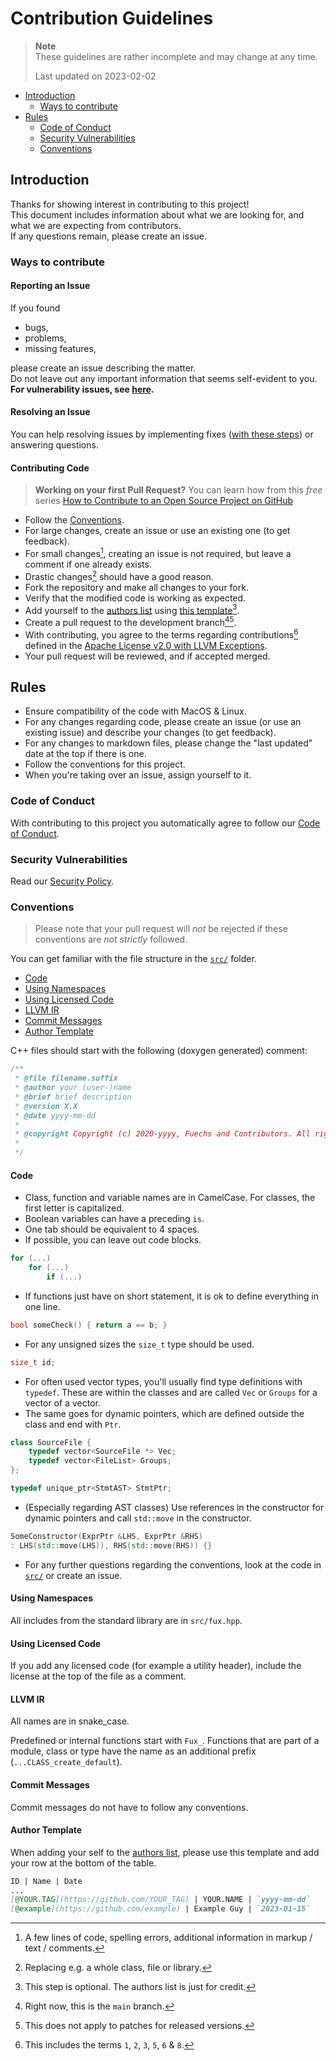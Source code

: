 # Contribution Guidelines

> __Note__ \
> These guidelines are rather incomplete and may change at any time.
> 
> Last updated on 2023-02-02

- [Introduction](#introduction)
    - [Ways to contribute](#ways-to-contribute)
- [Rules](#rules)
    - [Code of Conduct](#code-of-conduct)
    - [Security Vulnerabilities](#security-vulnerabilities)
    - [Conventions](#conventions)

## Introduction

Thanks for showing interest in contributing to this project! \
This document includes information about what we are looking for, and what we are expecting from contributors. \
If any questions remain, please create an issue.

### Ways to contribute

#### Reporting an Issue

If you found

- bugs,
- problems,
- missing features,

please create an issue describing the matter. \
Do not leave out any important information that seems self-evident to you. \
**For vulnerability issues, see [here](#security-vulnerabilities).**

#### Resolving an Issue

You can help resolving issues by implementing fixes ([with these steps](#contributing-code)) or answering questions. 

#### Contributing Code

> **Working on your first Pull Request?** You can learn how from this *free* series [How to Contribute to an Open Source Project on GitHub](https://kcd.im/pull-request)

- Follow the [Conventions](#conventions).
- For large changes, create an issue or use an existing one (to get feedback).
- For small changes[^1], creating an issue is not required, but leave a comment if one already exists.
- Drastic changes[^2] should have a good reason.
- Fork the repository and make all changes to your fork.
- Verify that the modified code is working as expected.
- Add yourself to the [authors list](./AUTHORS.md) using [this template](#author-template)[^5].
- Create a pull request to the development branch[^3][^4].
- With contributing, you agree to the terms regarding contributions[^6] defined in the [Apache License v2.0 with LLVM Exceptions](./LICENSE).
- Your pull request will be reviewed, and if accepted merged.

[^1]: A few lines of code, spelling errors, additional information in markup / text / comments.

[^2]: Replacing e.g. a whole class, file or library. 

[^3]: Right now, this is the `main` branch.

[^4]: This does not apply to patches for released versions.

[^5]: This step is optional. The authors list is just for credit.

[^6]: This includes the terms `1`, `2`, `3`, `5`, `6` & `8`. 

## Rules

- Ensure compatibility of the code with MacOS & Linux.
- For any changes regarding code, please create an issue (or use an existing issue) and describe your changes (to get feedback).
- For any changes to markdown files, please change the "last updated" date at the top if there is one.
- Follow the conventions for this project.
- When you're taking over an issue, assign yourself to it.

### Code of Conduct

With contributing to this project you automatically agree to follow our [Code of Conduct](./CODE_OF_CONDUCT.md).

### Security Vulnerabilities

Read our [Security Policy](./SECURITY.md).

### Conventions

> Please note that your pull request will *not* be rejected if these conventions are *not strictly* followed.

You can get familiar with the file structure in the [`src/`](./src) folder.

- [Code](#code)
- [Using Namespaces](#using-namespaces)
- [Using Licensed Code](#using-licensed-code)
- [LLVM IR](#llvm-ir)
- [Commit Messages](#commit-messages)
- [Author Template](#author-template)

C++ files should start with the following (doxygen generated) comment:

```cpp
/**
 * @file filename.suffix
 * @author your (user-)name
 * @brief brief description
 * @version X.X
 * @date yyyy-mm-dd 
 * 
 * @copyright Copyright (c) 2020-yyyy, Fuechs and Contributors. All rights reserved.
 * 
 */
```

#### Code

- Class, function and variable names are in CamelCase. For classes, the first letter is capitalized.
- Boolean variables can have a preceding `is`.
- One tab should be equivalent to 4 spaces.
- If possible, you can leave out code blocks.

```cpp
for (...)
    for (...)
        if (...)
```

- If functions just have on short statement, it is ok to define everything in one line.

```cpp
bool someCheck() { return a == b; }
```

- For any unsigned sizes the `size_t` type should be used.

```cpp
size_t id;
```

- For often used vector types, you'll usually find type definitions with `typedef`. These are within the classes and are called `Vec` or `Groups` for a vector of a vector.
- The same goes for dynamic pointers, which are defined outside the class and end with `Ptr`.

```cpp
class SourceFile {
    typedef vector<SourceFile *> Vec;
    typedef vector<FileList> Groups;
};

typedef unique_ptr<StmtAST> StmtPtr; 
```

- (Especially regarding AST classes) Use references in the constructor for dynamic pointers and call `std::move` in the constructor.

```cpp
SomeConstructor(ExprPtr &LHS, ExprPtr &RHS)
: LHS(std::move(LHS)), RHS(std::move(RHS)) {}
```

- For any further questions regarding the conventions, look at the code in [`src/`](./src/) or create an issue.

#### Using Namespaces

All includes from the standard library are in `src/fux.hpp`.

#### Using Licensed Code

If you add any licensed code (for example a utility header), include the license at the top of the file as a comment.

#### LLVM IR

All names are in snake_case.

Predefined or internal functions start with `Fux_`.
Functions that are part of a module, class or type have the name as an additional prefix  (`...CLASS_create_default`).

#### Commit Messages

Commit messages do not have to follow any conventions.

#### Author Template

When adding your self to the [authors list](./AUTHORS.md), please use this template and add your row at the bottom of the table.

```md
ID | Name | Date
...
[@YOUR.TAG](https://github.com/YOUR_TAG) | YOUR.NAME | `yyyy-mm-dd`
[@example](https://github.com/example) | Example Guy | `2023-01-15`
```